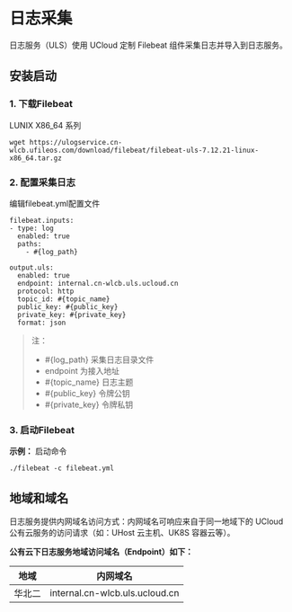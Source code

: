 # 日志采集

日志服务（ULS）使用 UCloud 定制 Filebeat 组件采集日志并导入到日志服务。

## 安装启动

### 1. 下载Filebeat

LUNIX X86_64 系列
```
wget https://ulogservice.cn-wlcb.ufileos.com/download/filebeat/filebeat-uls-7.12.21-linux-x86_64.tar.gz
```



### 2. 配置采集日志

编辑filebeat.yml配置文件

```
filebeat.inputs:
- type: log
  enabled: true
  paths:
    - #{log_path}

output.uls:
  enabled: true
  endpoint: internal.cn-wlcb.uls.ucloud.cn
  protocol: http
  topic_id: #{topic_name}
  public_key: #{public_key}
  private_key: #{private_key}
  format: json
```

> 注：
>
> - #{log_path} 采集日志目录文件
> - endpoint 为接入地址
> - #{topic_name} 日志主题
> - #{public_key} 令牌公钥
> - #{private_key} 令牌私钥


### 3. 启动Filebeat

**示例：** 启动命令 

```
./filebeat -c filebeat.yml
```



## 地域和域名

日志服务提供内网域名访问方式：内网域名可响应来自于同一地域下的 UCloud 公有云服务的访问请求（如：UHost 云主机、UK8S 容器云等）。

**公有云下日志服务地域访问域名（Endpoint）如下：**


| 地域   | 内网域名                       |
| ------ | ------------------------------ |
| 华北二 | internal.cn-wlcb.uls.ucloud.cn |
